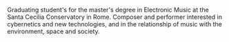 Graduating student's for the master's degree in Electronic Music 
at the Santa Cecilia Conservatory in Rome.
Composer and performer interested in cybernetics and new technologies,
and in the relationship of music with the environment, space and society.
